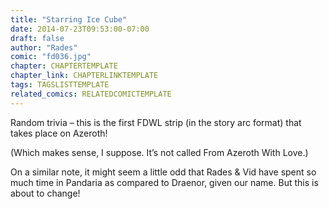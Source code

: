 ```yaml
---
title: "Starring Ice Cube"
date: 2014-07-23T09:53:00-07:00
draft: false
author: "Rades"
comic: "fd036.jpg"
chapter: CHAPTERTEMPLATE
chapter_link: CHAPTERLINKTEMPLATE
tags: TAGSLISTTEMPLATE
related_comics: RELATEDCOMICTEMPLATE
---
```


Random trivia – this is the first FDWL strip (in the story arc format) that takes place on Azeroth! 


(Which makes sense, I suppose. It’s not called From Azeroth With Love.)


On a similar note, it might seem a little odd that Rades &amp; Vid have spent so much time in Pandaria as compared to Draenor, given our name. But this is about to change!

